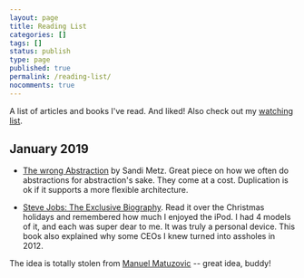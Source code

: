 ```yaml
---
layout: page
title: Reading List
categories: []
tags: []
status: publish
type: page
published: true
permalink: /reading-list/
nocomments: true
---
```


A list of articles and books I've read. And liked! Also check out my [watching list](/watching-list).

## January 2019 

- [The wrong Abstraction](https://www.sandimetz.com/blog/2016/1/20/the-wrong-abstraction) by Sandi Metz. Great piece on how we often do abstractions for abstraction's sake. They come at a cost. Duplication is ok if it supports a more flexible architecture.

- [Steve Jobs: The Exclusive Biography](https://www.amazon.de/Steve-Jobs-Exclusive-Walter-Isaacson/dp/034914043X). Read it over the Christmas holidays and remembered how much I enjoyed the iPod. I had 4 models of it, and each was super dear to me. It was truly a personal device. This book also explained why some CEOs I knew turned into assholes in 2012. 

The idea is totally stolen from [Manuel Matuzovic](https://www.matuzo.at/readinglist/) -- great idea, buddy!
